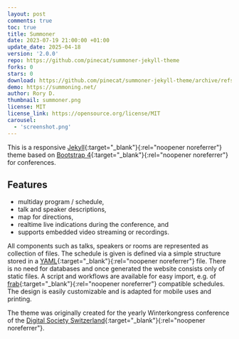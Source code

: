 ```yaml
---
layout: post
comments: true
toc: true
title: Summoner
date: 2023-07-19 21:00:00 +01:00
update_date: 2025-04-18
version: '2.0.0'
repo: https://github.com/pinecat/summoner-jekyll-theme
forks: 0
stars: 0
download: https://github.com/pinecat/summoner-jekyll-theme/archive/refs/heads/main.zip
demo: https://summoning.net/
author: Rory D.
thumbnail: summoner.png
license: MIT
license_link: https://opensource.org/license/MIT
carousel:
  - 'screenshot.png'
---
```


This is a responsive [Jekyll](http://jekyllrb.com){:target="_blank"}{:rel="noopener noreferrer"} theme based on [Bootstrap 4](http://getbootstrap.com){:target="_blank"}{:rel="noopener noreferrer"} for conferences.

## Features

* multiday program / schedule,
* talk and speaker descriptions,
* map for directions,
* realtime live indications during the conference, and
* supports embedded video streaming or recordings.

All components such as talks, speakers or rooms are represented as collection of files. The schedule is given is defined via a simple structure stored in a [YAML](https://en.wikipedia.org/wiki/YAML){:target="_blank"}{:rel="noopener noreferrer"} file. There is no need for databases and once generated the website consists only of static files. A script and workflows are available for easy import, e.g. of [frab](https://github.com/frab/frab/wiki/Manual#introduction){:target="_blank"}{:rel="noopener noreferrer"} compatible schedules.
The design is easily customizable and is adapted for mobile uses and printing.

The theme was originally created for the yearly Winterkongress conference of the [Digital Society Switzerland](https://digitale-gesellschaft.ch/){:target="_blank"}{:rel="noopener noreferrer"}.
